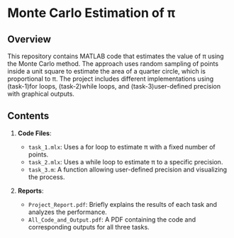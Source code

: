 
# Monte Carlo Estimation of π

## Overview
This repository contains MATLAB code that estimates the value of π using the Monte Carlo method. The approach uses random sampling of points inside a unit square to estimate the area of a quarter circle, which is proportional to π. The project includes different implementations using (task-1)for loops, (task-2)while loops, and (task-3)user-defined precision with graphical outputs.

## Contents
1. **Code Files**:
   - `task_1.mlx`: Uses a for loop to estimate π with a fixed number of points.
   - `task_2.mlx`: Uses a while loop to estimate π to a specific precision.
   - `task_3.m`: A function allowing user-defined precision and visualizing the process.

2. **Reports**:
   - `Project_Report.pdf`: Briefly explains the results of each task and analyzes the performance.
   - `All_Code_and_Output.pdf`: A PDF containing the code and corresponding outputs for all three tasks.



